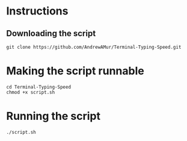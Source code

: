 # Instructions

## Downloading the script
```
git clone https://github.com/AndrewAMur/Terminal-Typing-Speed.git
```

# Making the script runnable

```
cd Terminal-Typing-Speed
chmod +x script.sh
```

# Running the script

```
./script.sh
```

